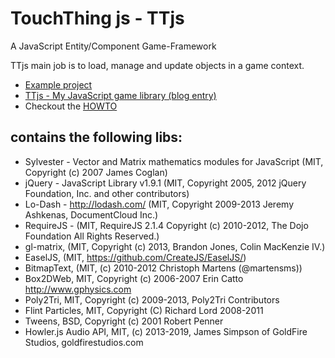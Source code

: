 # TouchThing js - TTjs

A JavaScript Entity/Component Game-Framework

TTjs main job is to load, manage and update objects in a game context. 

  - [Example project](https://github.com/CSchnackenberg/ttjsexample1)
  - [TTjs - My JavaScript game library (blog entry)](https://www.cschnack.de/blog/2018/ttjs1/)
  - Checkout the [HOWTO](HOWTO.md)


## contains the following libs: 

* Sylvester - Vector and Matrix mathematics modules for JavaScript (MIT, Copyright (c) 2007 James Coglan)
* jQuery - JavaScript Library v1.9.1 (MIT, Copyright 2005, 2012 jQuery Foundation, Inc. and other contributors)
* Lo-Dash - http://lodash.com/ (MIT, Copyright 2009-2013 Jeremy Ashkenas, DocumentCloud Inc.)
* RequireJS - (MIT, RequireJS 2.1.4 Copyright (c) 2010-2012, The Dojo Foundation All Rights Reserved.)
* gl-matrix, (MIT, Copyright (c) 2013, Brandon Jones, Colin MacKenzie IV.)
* EaselJS, (MIT, https://github.com/CreateJS/EaselJS/)
* BitmapText, (MIT, (c) 2010-2012 Christoph Martens (@martensms))
* Box2DWeb, MIT, Copyright (c) 2006-2007 Erin Catto http://www.gphysics.com
* Poly2Tri, MIT, Copyright (c) 2009-2013, Poly2Tri Contributors
* Flint Particles, MIT, Copyright (C) Richard Lord 2008-2011
* Tweens, BSD, Copyright (c) 2001 Robert Penner
* Howler.js Audio API, MIT, (c) 2013-2019, James Simpson of GoldFire Studios, goldfirestudios.com 